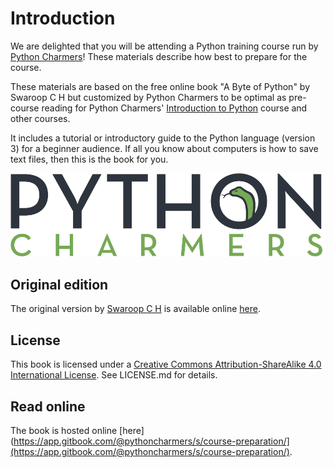 # Introduction

We are delighted that you will be attending a Python training course run by [Python Charmers](https://pythoncharmers.com)! These materials describe how best to prepare for the course.

These materials are based on the free online book "A Byte of Python" by Swaroop C H but customized by Python Charmers to be optimal as pre-course reading for Python Charmers' [Introduction to Python](https://pythoncharmers.com/training/introduction-to-python/) course and other courses.

It includes a tutorial or introductory guide to the Python language \(version 3\) for a beginner audience. If all you know about computers is how to save text files, then this is the book for you.

![Python Charmers Logo](.gitbook/assets/python_charmers_logo.png)

## Original edition

The original version by [Swaroop C H](https://swaroopch.com) is available online [here](https://python.swaroopch.com).

## License

This book is licensed under a [Creative Commons Attribution-ShareAlike 4.0 International License](http://creativecommons.org/licenses/by-sa/4.0/). See LICENSE.md for details.

## Read online

The book is hosted online [here\]\(https://app.gitbook.com/@pythoncharmers/s/course-preparation/](https://app.gitbook.com/@pythoncharmers/s/course-preparation/).

